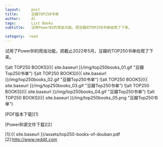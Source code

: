 ```yaml
---
layout:     post
title:      豆瓣TOP250书单
author:     Al
tags: 		List Books
subtitle:  	试用PowerBI的爬虫功能，把豆瓣的TOP250书单给爬了下来。

category:  read
---
```

<!-- Start Writing Below in Markdown -->

试用了PowerBI的爬虫功能，把截止2022年5月，豆瓣的TOP250书单给爬了下来。

![alt TOP250 BOOKS]({{ site.baseurl }}/img/top250books_01.gif "豆瓣Top250书单")
![alt TOP250 BOOKS]({{ site.baseurl }}/img/top250books_02.gif "豆瓣Top250书单")
![alt TOP250 BOOKS]({{ site.baseurl }}/img/top250books_03.gif "豆瓣Top250书单")
![alt TOP250 BOOKS]({{ site.baseurl }}/img/top250books_04.gif "豆瓣Top250书单")
![alt TOP250 BOOKS]({{ site.baseurl }}/img/top250books_05.png "豆瓣Top250书单")



[PDF版本下载][1]

[PowerBI源文件下载][2]


[1]:{{ site.baseurl }}/assets/top250-books-of-douban.pdf
[2]:http://www.reddit.com


